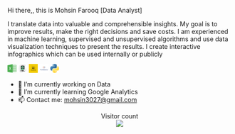 Hi there,, this is Mohsin Farooq [Data Analyst]

I translate data into valuable and comprehensible insights. My goal is to improve results, make the right decisions and save costs. 
I am experienced in machine learning, supervised and unsupervised algorithms and use data visualization techniques to present the results. 
I create interactive infographics which can be used internally or publicly

<code><img height="20" alt="excel" src="https://raw.githubusercontent.com/mohsin3027/mohsin3027/master/img/excel_png.png"></code>
<code><img height="20" alt="sql" src="https://raw.githubusercontent.com/mohsin3027/mohsin3027/master/img/sql_png.png"></code>
<code><img height="20" alt="powerbi" src="https://raw.githubusercontent.com/mohsin3027/mohsin3027/master/img/power_png.png"></code>
<code><img height="20" alt="tableau" src="https://raw.githubusercontent.com/mohsin3027/mohsin3027/master/img/tableau.png"></code>
<code><img height="20" alt="python" src="https://raw.githubusercontent.com/mohsin3027/mohsin3027/master/img/python.png"></code>    



- 🔭 I’m currently working on Data 
- 🌱 I’m currently learning Google Analytics
- 📫 Contact me: mohsin3027@gmail.com


<p align="center"> 
  Visitor count<br>
  <img src="https://profile-counter.glitch.me/mohsin3027/count.svg" />
</p>
